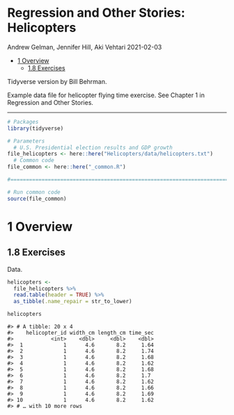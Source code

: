 Regression and Other Stories: Helicopters
================
Andrew Gelman, Jennifer Hill, Aki Vehtari
2021-02-03

-   [1 Overview](#overview)
    -   [1.8 Exercises](#exercises)

Tidyverse version by Bill Behrman.

Example data file for helicopter flying time exercise. See Chapter 1 in
Regression and Other Stories.

------------------------------------------------------------------------

``` r
# Packages
library(tidyverse)

# Parameters
  # U.S. Presidential election results and GDP growth
file_helicopters <- here::here("Helicopters/data/helicopters.txt")
  # Common code
file_common <- here::here("_common.R")

#===============================================================================

# Run common code
source(file_common)
```

# 1 Overview

## 1.8 Exercises

Data.

``` r
helicopters <- 
  file_helicopters %>% 
  read.table(header = TRUE) %>% 
  as_tibble(.name_repair = str_to_lower)

helicopters
```

    #> # A tibble: 20 x 4
    #>    helicopter_id width_cm length_cm time_sec
    #>            <int>    <dbl>     <dbl>    <dbl>
    #>  1             1      4.6       8.2     1.64
    #>  2             1      4.6       8.2     1.74
    #>  3             1      4.6       8.2     1.68
    #>  4             1      4.6       8.2     1.62
    #>  5             1      4.6       8.2     1.68
    #>  6             1      4.6       8.2     1.7 
    #>  7             1      4.6       8.2     1.62
    #>  8             1      4.6       8.2     1.66
    #>  9             1      4.6       8.2     1.69
    #> 10             1      4.6       8.2     1.62
    #> # … with 10 more rows
